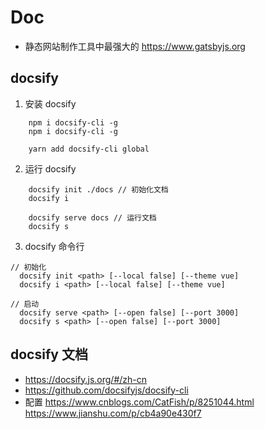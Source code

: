 # Doc

* 静态网站制作工具中最强大的 https://www.gatsbyjs.org


## docsify
1. 安装 docsify
```
	npm i docsify-cli -g
	npm i docsify-cli -g
	
	yarn add docsify-cli global
```


2. 运行 docsify
```
	docsify init ./docs // 初始化文档
	docsify i

	docsify serve docs // 运行文档
	docsify s

```


3. docsify 命令行
```
// 初始化
  docsify init <path> [--local false] [--theme vue]
  docsify i <path> [--local false] [--theme vue]

// 启动
  docsify serve <path> [--open false] [--port 3000]
  docsify s <path> [--open false] [--port 3000]

```


## docsify 文档
* https://docsify.js.org/#/zh-cn
* https://github.com/docsifyjs/docsify-cli
* 配置 https://www.cnblogs.com/CatFish/p/8251044.html
	https://www.jianshu.com/p/cb4a90e430f7